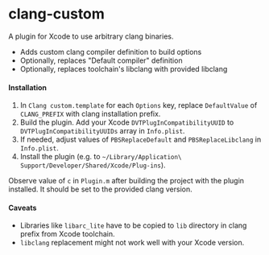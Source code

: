 clang-custom
========

A plugin for Xcode to use arbitrary clang binaries.

- Adds custom clang compiler definition to build options
- Optionally, replaces "Default compiler" definition
- Optionally, replaces toolchain's libclang with provided libclang

#### Installation

1. In `Clang custom.template` for each `Options` key, replace `DefaultValue` of `CLANG_PREFIX` with clang installation prefix.
2. Build the plugin. Add your Xcode `DVTPlugInCompatibilityUUID` to `DVTPlugInCompatibilityUUIDs` array in `Info.plist`.
3. If needed, adjust values of `PBSReplaceDefault` and `PBSReplaceLibclang` in `Info.plist`.
4. Install the plugin (e.g. to `~/Library/Application\ Support/Developer/Shared/Xcode/Plug-ins`).

Observe value of `c` in `Plugin.m` after building the project with the plugin installed. It should be set to the provided
clang version.

#### Caveats

- Libraries like `libarc_lite` have to be copied to `lib` directory in clang prefix from Xcode toolchain.
- `libclang` replacement might not work well with your Xcode version. 
